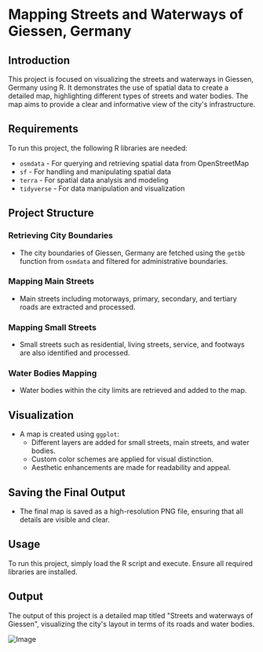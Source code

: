 # Mapping Streets and Waterways of Giessen, Germany

## Introduction
This project is focused on visualizing the streets and waterways in Giessen, Germany using R. It demonstrates the use of spatial data to create a detailed map, highlighting different types of streets and water bodies. The map aims to provide a clear and informative view of the city's infrastructure.

## Requirements
To run this project, the following R libraries are needed:
- `osmdata` - For querying and retrieving spatial data from OpenStreetMap
- `sf` - For handling and manipulating spatial data
- `terra` - For spatial data analysis and modeling
- `tidyverse` - For data manipulation and visualization

## Project Structure

### Retrieving City Boundaries
- The city boundaries of Giessen, Germany are fetched using the `getbb` function from `osmdata` and filtered for administrative boundaries.

### Mapping Main Streets
- Main streets including motorways, primary, secondary, and tertiary roads are extracted and processed.

### Mapping Small Streets
- Small streets such as residential, living streets, service, and footways are also identified and processed.

### Water Bodies Mapping
- Water bodies within the city limits are retrieved and added to the map.

## Visualization
- A map is created using `ggplot`:
  - Different layers are added for small streets, main streets, and water bodies.
  - Custom color schemes are applied for visual distinction.
  - Aesthetic enhancements are made for readability and appeal.

## Saving the Final Output
- The final map is saved as a high-resolution PNG file, ensuring that all details are visible and clear.

## Usage
To run this project, simply load the R script and execute. Ensure all required libraries are installed.

## Output
The output of this project is a detailed map titled "Streets and waterways of Giessen", visualizing the city's layout in terms of its roads and water bodies. 

![Image](https://github.com/SamMajumder/GeoVizHub/blob/main/GiessenRoads/Code/Giessen_Roads.png)
